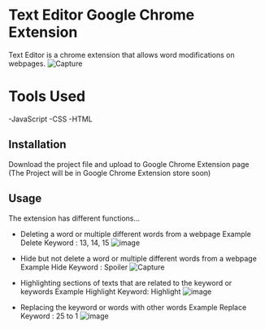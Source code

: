 # Text Editor Google Chrome Extension
Text Editor is a chrome extension that allows word modifications on webpages.
![Capture](https://user-images.githubusercontent.com/99563611/185010746-78f8ebfc-aac9-42e7-bc40-9b498405306c.PNG)
# Tools Used
-JavaScript
-CSS
-HTML
## Installation
Download the project file and upload to Google Chrome Extension page
(The Project will be in Google Chrome Extension store soon)

## Usage

The extension has different functions...
- Deleting a word or multiple different words from a webpage
Example Delete
Keyword : 13, 14, 15
![image](https://user-images.githubusercontent.com/99563611/185011510-33630eb2-2899-446d-9f18-784991b64281.png)

- Hide but not delete a word or multiple different words from a webpage
Example Hide
Keyword : Spoiler
![Capture](https://user-images.githubusercontent.com/99563611/185012509-ae104b72-91db-4efd-83dc-6b69539e093a.PNG)

- Highlighting sections of texts that are related to the keyword or keywords
Example Highlight
Keyword: Highlight
![image](https://user-images.githubusercontent.com/99563611/185012751-1f9d4b55-4def-42be-8b56-6f4a5d6af29c.png)


- Replacing the keyword or words with other words
Example Replace
Keyword : 25 to 1
![image](https://user-images.githubusercontent.com/99563611/185013049-73b5c53c-512b-40dc-af60-67516616a2da.png)

